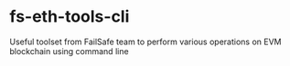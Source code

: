 # fs-eth-tools-cli
Useful toolset from FailSafe team to perform various operations on EVM blockchain using command line
